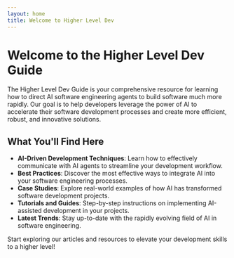 ```yaml
---
layout: home
title: Welcome to Higher Level Dev
---
```


# Welcome to the Higher Level Dev Guide

The Higher Level Dev Guide is your comprehensive resource for learning how to direct AI software engineering agents to build software much more rapidly. Our goal is to help developers leverage the power of AI to accelerate their software development processes and create more efficient, robust, and innovative solutions.

## What You'll Find Here

- **AI-Driven Development Techniques**: Learn how to effectively communicate with AI agents to streamline your development workflow.
- **Best Practices**: Discover the most effective ways to integrate AI into your software engineering processes.
- **Case Studies**: Explore real-world examples of how AI has transformed software development projects.
- **Tutorials and Guides**: Step-by-step instructions on implementing AI-assisted development in your projects.
- **Latest Trends**: Stay up-to-date with the rapidly evolving field of AI in software engineering.

Start exploring our articles and resources to elevate your development skills to a higher level!
